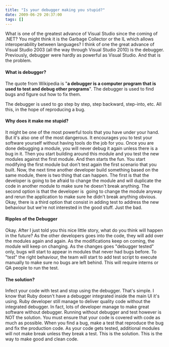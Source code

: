 ```yaml
---
title: "Is your debugger making you stupid?"
date: 2009-06-29 20:37:00
tags: []
---
```


What is one of the greatest advance of Visual Studio since the coming of .NET? You might think it is the Garbage Collector or the IL which allows interoperability between languages? I think of one the great advance of Visual Studio 2003 (all the way through Visual Studio 2010) is the debugger. Previously, debugger were hardly as powerful as Visual Studio. And that is the problem.

#### What is debugger?

The quote from Wikipedia is "**a debugger is a computer program that is used to test and debug other programs**". The debugger is used to find bugs and figure out how to fix them.

The debugger is used to go step by step, step backward, step-into, etc. All this, in the hope of reproducing a bug.

#### Why does it make me stupid?

It might be one of the most powerful tools that you have under your hand. But it's also one of the most dangerous. It encourages you to test your software yourself without having tools do the job for you. Once you are done debugging a module, you will never debug it again unless there is a bug in it. Then you start building around this module and you test the new modules against the first module. And then starts the fun. You start modifying the first module but don't test again the first scenario that you built. Now, the next time another developer build something based on the same module, there is two thing that can happen. The first is that the developer is going to be afraid to change the module and will duplicate the code in another module to make sure he doesn't break anything. The second option is that the developer is&nbsp; going to change the module anyway and rerun the application to make sure he didn't break anything obvious. Okay, there is a third option that consist in adding test to address the new behaviour but we're not interested in the good stuff. Just the bad.

#### Ripples of the Debugger

Okay. After I just told you this nice little story, what do you think will happen in the future? As the other developers goes into the code, they will add over the modules again and again. As the modifications keep on coming, the module will keep on changing. As the changes goes "debugger tested" only, bugs will start to appear in modules that never had bugs before. To "test" the right behaviour, the team will start to add test script to execute manually to make sure no bugs are left behind. This will require interns or QA people to run the test.

#### The solution?

Infect your code with test and stop using the debugger. That's simple. I know that Ruby doesn't have a debugger integrated inside the main UI it's using. Ruby developer still manage to deliver quality code without the integrated debugger. In fact, lots of developer manage to make great software without debugger. Running without debugger and test however is NOT the solution. You must ensure that your code is covered with code as much as possible. When you find a bug, make a test that reproduce the bug and fix the production code. As your code gets tested, additional modules will not make break unless they break a test. This is the solution. This is the way to make good and clean code.